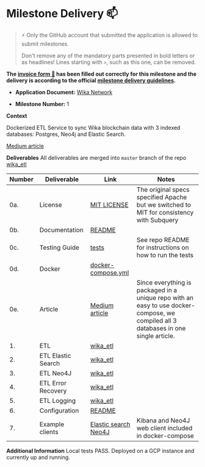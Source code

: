# Milestone Delivery :mailbox:

> ⚡ Only the GitHub account that submitted the application is allowed to submit milestones. 
> 
> Don't remove any of the mandatory parts presented in bold letters or as headlines! Lines starting with `>`, such as this one, can be removed.

**The [invoice form :pencil:](https://docs.google.com/forms/d/e/1FAIpQLSfmNYaoCgrxyhzgoKQ0ynQvnNRoTmgApz9NrMp-hd8mhIiO0A/viewform) has been filled out correctly for this milestone and the delivery is according to the official [milestone delivery guidelines](https://github.com/w3f/Grants-Program/blob/master/docs/milestone-deliverables-guidelines.md).**  

* **Application Document:** 
[Wika Network](https://github.com/w3f/Grants-Program/blob/master/applications/wika_network.md)

* **Milestone Number:** 
1

**Context**

Dockerized ETL Service to sync Wika blockchain data with 3 indexed databases: Postgres, Neo4j and Elastic Search.

[Medium article](https://wikanetwork.medium.com/introducing-wika-network-8c21a34b7f5b)

**Deliverables**
All deliverables are merged into `master` branch of the repo [wika_etl](https://github.com/randombishop/wika_etl)

| Number | Deliverable | Link | Notes |
| ------------- | ------------- | ------------- |------------- |
| 0a. | License | [MIT LICENSE](https://github.com/randombishop/wika_etl/blob/master/LICENSE) | The original specs specified Apache but we switched to MIT for consistency with Subquery
| 0b. | Documentation | [README](https://github.com/randombishop/wika_etl/blob/master/README.md) |
| 0c. | Testing Guide | [tests](https://github.com/randombishop/wika_etl/tree/master/subql_wika/src/tests) | See repo README for instructions on how to run the tests
| 0d. | Docker | [docker-compose.yml](https://github.com/randombishop/wika_etl/blob/master/subql_wika/docker-compose.yml) |
| 0e. | Article | [Medium article](https://wikanetwork.medium.com/introducing-wika-network-8c21a34b7f5b) | Since everything is packaged in a unique repo with an easy to use docker-compose, we compiled all 3 databases in one single article.
| 1. | ETL | [wika_etl](https://github.com/randombishop/wika_etl) | 
| 2. | ETL Elastic Search | [wika_etl](https://github.com/randombishop/wika_etl) |   
| 3. | ETL Neo4J | [wika_etl](https://github.com/randombishop/wika_etl) |  
| 4. | ETL Error Recovery | [wika_etl](https://github.com/randombishop/wika_etl) | 
| 5. | ETL Logging | [wika_etl](https://github.com/randombishop/wika_etl) |  
| 6. | Configuration | [README](https://github.com/randombishop/wika_etl/blob/master/README.md)  |  
| 7. | Example clients | [Elastic search](https://es-test.wika.network) [Neo4J](http://neo4j-test.wika.network:7474) | Kibana and Neo4J web client included in docker-compose 


**Additional Information**
Local tests PASS.
Deployed on a GCP instance and currently up and running. 
